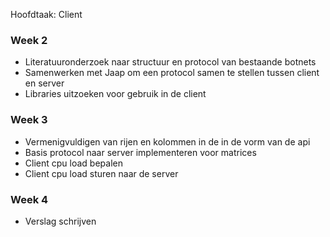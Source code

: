 Hoofdtaak: Client

### Week 2
- Literatuuronderzoek naar structuur en protocol van bestaande botnets
- Samenwerken met Jaap om een protocol samen te stellen tussen client en server
- Libraries uitzoeken voor gebruik in de client

### Week 3
- Vermenigvuldigen van rijen en kolommen in de in de vorm van de api
- Basis protocol naar server implementeren voor matrices
- Client cpu load bepalen
- Client cpu load sturen naar de server

### Week 4
- Verslag schrijven

